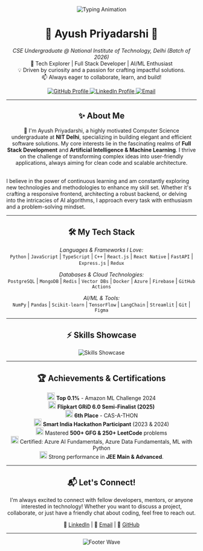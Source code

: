 <!-- Section: Header with Typing Animation -->
<p align="center">
  <img src="https://readme-typing-svg.demolab.com/?lines=Hello+World%21+I%27m+Ayush+Priyadarshi;Building+Dreams+with+Code+%F0%9F%92%BB;Passionate+about+AI+%26+Full+Stack;Let%27s+Connect%21+%F0%9F%91%8B¢er=true&size=32&color=0,0,128&bold=true&width=500&height=100" alt="Typing Animation" />
</p>

<!-- Section: Introduction & About Me -->
<h1 align="center">🌟 Ayush Priyadarshi 🌟</h1>
<p align="center">
  <em>CSE Undergraduate @ National Institute of Technology, Delhi (Batch of 2026)</em><br/>
  🚀 Tech Explorer | Full Stack Developer | AI/ML Enthusiast<br/>
  💡 Driven by curiosity and a passion for crafting impactful solutions.<br/>
  📫 Always eager to collaborate, learn, and build!
</p>

<!-- Section: Quick Intro / Highlights -->
<div align="center">
  <a href="https://github.com/geekAyush123">
    <img src="https://img.shields.io/badge/GitHub-geekAyush123-informational?style=flat&logo=github&logoColor=white" alt="GitHub Profile"/>
  </a>
  <a href="https://www.linkedin.com/in/ayush-priyadarshi-9481b9282/">
    <img src="https://img.shields.io/badge/LinkedIn-AyushPriyadarshi-blue?style=flat&logo=linkedin&logoColor=white" alt="LinkedIn Profile"/>
  </a>
  <a href="mailto:ayushpriye2105@gmail.com">
    <img src="https://img.shields.io/badge/Email-ayushpriye2105@gmail.com-lightgray?style=flat&logo=gmail&logoColor=red" alt="Email"/>
  </a>
</div>

---

<!-- Section: About Me (More Detailed) -->
<h2 align="center">✨ About Me</h2>

<p align="center">
  👋 I'm Ayush Priyadarshi, a highly motivated Computer Science undergraduate at <strong>NIT Delhi</strong>, specializing in building elegant and efficient software solutions. My core interests lie in the fascinating realms of <strong>Full Stack Development</strong> and <strong>Artificial Intelligence & Machine Learning</strong>. I thrive on the challenge of transforming complex ideas into user-friendly applications, always aiming for clean code and scalable architecture.<br/><br/>
  
  I believe in the power of continuous learning and am constantly exploring new technologies and methodologies to enhance my skill set. Whether it's crafting a responsive frontend, architecting a robust backend, or delving into the intricacies of AI algorithms, I approach every task with enthusiasm and a problem-solving mindset.
</p>

---

<!-- Section: Skills - Categorized -->
<h2 align="center">🛠️ My Tech Stack</h2>

<p align="center">
  <em>Languages & Frameworks I Love:</em><br/>
  <code>Python</code> | <code>JavaScript</code> | <code>TypeScript</code> | <code>C++</code> | <code>React.js</code> | <code>React Native</code> | <code>FastAPI</code> | <code>Express.js</code> | <code>Redux</code>
</p>

<p align="center">
  <em>Databases & Cloud Technologies:</em><br/>
  <code>PostgreSQL</code> | <code>MongoDB</code> | <code>Redis</code> | <code>Vector DBs</code> | <code>Docker</code> | <code>Azure</code> | <code>Firebase</code> | <code>GitHub Actions</code>
</p>

<p align="center">
  <em>AI/ML & Tools:</em><br/>
  <code>NumPy</code> | <code>Pandas</code> | <code>Scikit-learn</code> | <code>TensorFlow</code> | <code>LangChain</code> | <code>Streamlit</code> | <code>Git</code> | <code>Figma</code>
</p>

---

<!-- Section: Visual Skills Showcase -->
<h2 align="center">⚡ Skills Showcase</h2>

<p align="center">
  <!-- Using skillicons.dev for a dynamic and attractive skill representation -->
  <img src="https://skillicons.dev/icons?i=python,cpp,js,ts,react,redux,fastapi,express,html,css,tailwind,materialui,postgres,mongodb,docker,azure,git,figma,githubactions,firebase,tensorflow,sklearn,langchain,nextjs,vscode,linux&perline=8" alt="Skills Showcase" />
</p>

---

<!-- Section: Achievements & Recognitions -->
<h2 align="center">🏆 Achievements & Certifications</h2>

<p align="center">
  <img src="https://custom-icon-set.iconify.design/fluent-mdl2/trophy.svg" width="20px"/> <strong>Top 0.1%</strong> - Amazon ML Challenge 2024<br/>
  <img src="https://custom-icon-set.iconify.design/tabler/trophy.svg" width="20px"/> <strong>Flipkart GRiD 6.0 Semi-Finalist (2025)</strong><br/>
  <img src="https://custom-icon-set.iconify.design/carbon/trophy.svg" width="20px"/> <strong>6th Place</strong> - CAS-A-THON<br/>
  <img src="https://custom-icon-set.iconify.design/mi/award.svg" width="20px"/> <strong>Smart India Hackathon Participant</strong> (2023 & 2024)<br/>
  <img src="https://custom-icon-set.iconify.design/iconoir/code-checking-script.svg" width="20px"/> Mastered <strong>500+ GFG & 250+ LeetCode</strong> problems<br/>
  <img src="https://custom-icon-set.iconify.design/clarity/certificate-solid.svg" width="20px"/> Certified: Azure AI Fundamentals, Azure Data Fundamentals, ML with Python<br/>
  <img src="https://custom-icon-set.iconify.design/logos/jugendforum-lange-eiche.svg" width="20px"/> Strong performance in <strong>JEE Main & Advanced</strong>.
</p>

---

<!-- Section: Call to Action / Connect -->
<h2 align="center">📬 Let's Connect!</h2>

<p align="center">
  I'm always excited to connect with fellow developers, mentors, or anyone interested in technology! Whether you want to discuss a project, collaborate, or just have a friendly chat about coding, feel free to reach out.
</p>
<p align="center">
  🔗 <a href="https://www.linkedin.com/in/ayush-priyadarshi-9481b9282/" target="_blank">LinkedIn</a> | 📧 <a href="mailto:ayushpriye2105@gmail.com">Email</a> | 🚀 <a href="https://github.com/geekAyush123" target="_blank">GitHub</a>
</p>

---

<!-- Section: Footer - Dynamic Wave/Design -->
<div align="center">
  <img src="https://capsule-render.vercel.app/api?type=wave&color=0:58A6FF,100:41D1FF&height=150§ion=footer&text=Keep+Exploring%2C+Keep+Building+%F0%9F%92%BB&fontAlign=8&fontSize=24" alt="Footer Wave"/>
</div>
